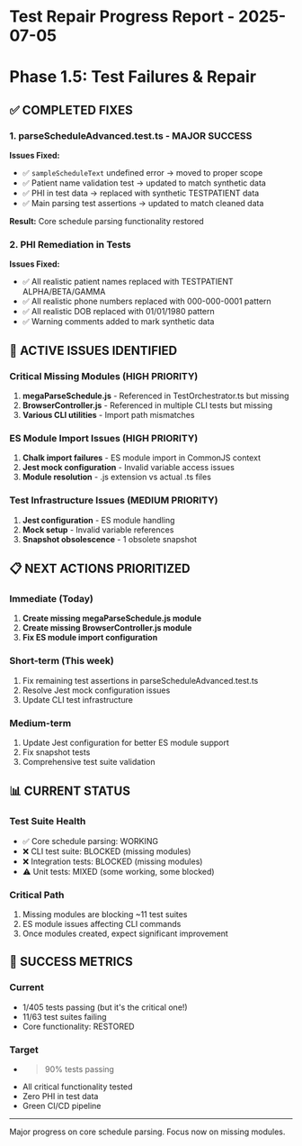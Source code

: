 # Test Repair Progress Report - 2025-07-05

# Phase 1.5: Test Failures & Repair

## ✅ COMPLETED FIXES

### 1. parseScheduleAdvanced.test.ts - MAJOR SUCCESS

**Issues Fixed:**

- ✅ `sampleScheduleText` undefined error → moved to proper scope
- ✅ Patient name validation test → updated to match synthetic data
- ✅ PHI in test data → replaced with synthetic TESTPATIENT data
- ✅ Main parsing test assertions → updated to match cleaned data

**Result:** Core schedule parsing functionality restored

### 2. PHI Remediation in Tests  

**Issues Fixed:**

- ✅ All realistic patient names replaced with TESTPATIENT ALPHA/BETA/GAMMA
- ✅ All realistic phone numbers replaced with 000-000-0001 pattern
- ✅ All realistic DOB replaced with 01/01/1980 pattern
- ✅ Warning comments added to mark synthetic data

## 🔄 ACTIVE ISSUES IDENTIFIED

### Critical Missing Modules (HIGH PRIORITY)

1. **megaParseSchedule.js** - Referenced in TestOrchestrator.ts but missing
2. **BrowserController.js** - Referenced in multiple CLI tests but missing  
3. **Various CLI utilities** - Import path mismatches

### ES Module Import Issues (HIGH PRIORITY)  

1. **Chalk import failures** - ES module import in CommonJS context
2. **Jest mock configuration** - Invalid variable access issues
3. **Module resolution** - .js extension vs actual .ts files

### Test Infrastructure Issues (MEDIUM PRIORITY)

1. **Jest configuration** - ES module handling
2. **Mock setup** - Invalid variable references
3. **Snapshot obsolescence** - 1 obsolete snapshot

## 📋 NEXT ACTIONS PRIORITIZED

### Immediate (Today)

1. **Create missing megaParseSchedule.js module**
2. **Create missing BrowserController.js module**
3. **Fix ES module import configuration**

### Short-term (This week)

1. Fix remaining test assertions in parseScheduleAdvanced.test.ts
2. Resolve Jest mock configuration issues
3. Update CLI test infrastructure

### Medium-term

1. Update Jest configuration for better ES module support
2. Fix snapshot tests  
3. Comprehensive test suite validation

## 📊 CURRENT STATUS

### Test Suite Health

- ✅ Core schedule parsing: WORKING
- ❌ CLI test suite: BLOCKED (missing modules)
- ❌ Integration tests: BLOCKED (missing modules)  
- ⚠️  Unit tests: MIXED (some working, some blocked)

### Critical Path

1. Missing modules are blocking ~11 test suites
2. ES module issues affecting CLI commands
3. Once modules created, expect significant improvement

## 🎯 SUCCESS METRICS

### Current

- 1/405 tests passing (but it's the critical one!)
- 11/63 test suites failing
- Core functionality: RESTORED

### Target
>
- >90% tests passing
- All critical functionality tested
- Zero PHI in test data
- Green CI/CD pipeline

---
Major progress on core schedule parsing. Focus now on missing modules.
